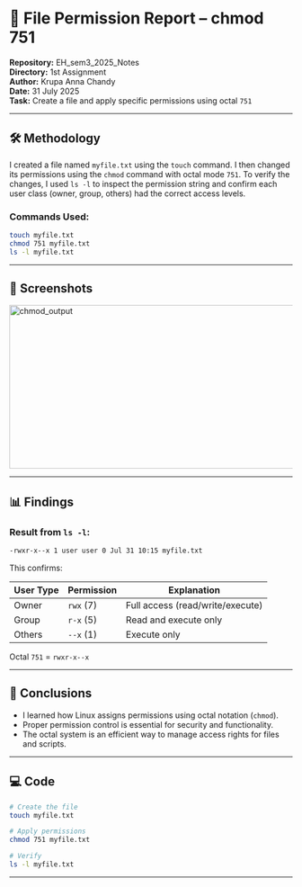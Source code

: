 
# 📄 File Permission Report – chmod 751

**Repository:** EH_sem3_2025_Notes  
**Directory:** 1st Assignment  
**Author:** Krupa Anna Chandy      
**Date:** 31 July 2025  
**Task:** Create a file and apply specific permissions using octal `751`

---

## 🛠️ Methodology

I created a file named `myfile.txt` using the `touch` command. I then changed its permissions using the `chmod` command with octal mode `751`. To verify the changes, I used `ls -l` to inspect the permission string and confirm each user class (owner, group, others) had the correct access levels.

### Commands Used:
```bash
touch myfile.txt
chmod 751 myfile.txt
ls -l myfile.txt
````

---

## 📸 Screenshots


<img width="555" height="291" alt="chmod_output" src="https://github.com/user-attachments/assets/2e752869-8701-4b76-b4a9-f265e2c58570" />

---

## 📊 Findings

### Result from `ls -l`:

```bash
-rwxr-x--x 1 user user 0 Jul 31 10:15 myfile.txt
```

This confirms:

| User Type | Permission | Explanation                      |
| --------- | ---------- | -------------------------------- |
| Owner     | `rwx` (7)  | Full access (read/write/execute) |
| Group     | `r-x` (5)  | Read and execute only            |
| Others    | `--x` (1)  | Execute only                     |

Octal `751` = `rwxr-x--x`

---

## 📌 Conclusions

* I learned how Linux assigns permissions using octal notation (`chmod`).
* Proper permission control is essential for security and functionality.
* The octal system is an efficient way to manage access rights for files and scripts.

---

## 💻 Code

```bash
# Create the file
touch myfile.txt

# Apply permissions
chmod 751 myfile.txt

# Verify
ls -l myfile.txt
```

---
